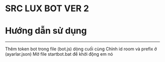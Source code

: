 # SRC LUX BOT VER 2
# Hướng dẫn sử dụng 

---------------------------------

Thêm token bot trong file (bot.js) dòng cuối cùng
Chỉnh id room và prefix ở (ayarlar.json) 
Mở file startbot.bat để khởi động em nó




